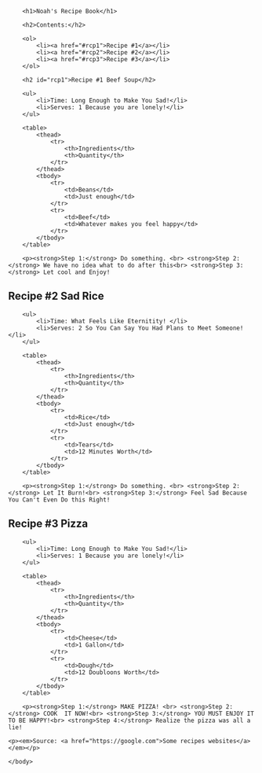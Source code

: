 <html>
    <head>
        <title>Spin-off of "Project: Recipe book"</title>
        <meta charset="utf-8">
        <style>
        tbody {color:rgb(252, 23, 252);}
        </style>
    </head>
    <body>
       
        <h1>Noah's Recipe Book</h1>
        
        <h2>Contents:</h2>
        
        <ol>
            <li><a href="#rcp1">Recipe #1</a></li>
            <li><a href="#rcp2">Recipe #2</a></li>
            <li><a href="#rcp3">Recipe #3</a></li>
        </ol>
        
        <h2 id="rcp1">Recipe #1 Beef Soup</h2>
        
        <ul>
            <li>Time: Long Enough to Make You Sad!</li>
            <li>Serves: 1 Because you are lonely!</li>
        </ul>
        
        <table>
            <thead>
                <tr>
                    <th>Ingredients</th>
                    <th>Quantity</th>
                </tr>
            </thead>
            <tbody>
                <tr>
                    <td>Beans</td>
                    <td>Just enough</td>
                </tr>
                <tr>
                    <td>Beef</td>
                    <td>Whatever makes you feel happy</td>
                </tr>
            </tbody>
        </table>
        
        <p><strong>Step 1:</strong> Do something. <br> <strong>Step 2:</strong> We have no idea what to do after this<br> <strong>Step 3:</strong> Let cool and Enjoy!
</p>
        <h2 id="rcp2">Recipe #2 Sad Rice</h2>
        
        <ul>
            <li>Time: What Feels Like Eternitity! </li>
            <li>Serves: 2 So You Can Say You Had Plans to Meet Someone!</li>
        </ul>
        
        <table>
            <thead>
                <tr>
                    <th>Ingredients</th>
                    <th>Quantity</th>
                </tr>
            </thead>
            <tbody>
                <tr>
                    <td>Rice</td>
                    <td>Just enough</td>
                </tr>
                <tr>
                    <td>Tears</td>
                    <td>12 Minutes Worth</td>
                </tr>
            </tbody>
        </table>
        
        <p><strong>Step 1:</strong> Do something. <br> <strong>Step 2:</strong> Let It Burn!<br> <strong>Step 3:</strong> Feel Sad Because You Can't Even Do this Right!
</p>
<h2 id="rcp3">Recipe #3 Pizza</h2>
        
        <ul>
            <li>Time: Long Enough to Make You Sad!</li>
            <li>Serves: 1 Because you are lonely!</li>
        </ul>
        
        <table>
            <thead>
                <tr>
                    <th>Ingredients</th>
                    <th>Quantity</th>
                </tr>
            </thead>
            <tbody>
                <tr>
                    <td>Cheese</td>
                    <td>1 Gallon</td>
                </tr>
                <tr>
                    <td>Dough</td>
                    <td>12 Doubloons Worth</td>
                </tr>
            </tbody>
        </table>
        
        <p><strong>Step 1:</strong> MAKE PIZZA! <br> <strong>Step 2:</strong> COOK  IT NOW!<br> <strong>Step 3:</strong> YOU MUST ENJOY IT TO BE HAPPY!<br> <strong>Step 4:</strong> Realize the pizza was all a lie!
</p>
        
        
        
    <p><em>Source: <a href="https://google.com">Some recipes websites</a></em></p>
    
    </body>
</html>

